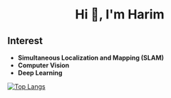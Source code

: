 <h1 align="center"> Hi 👋, I'm Harim </h1>

## Interest
- **Simultaneous Localization and Mapping (SLAM)**
- **Computer Vision**
- **Deep Learning**



<!--
**HeyLip/HeyLip** is a ✨ _special_ ✨ repository because its `README.md` (this file) appears on your GitHub profile.

Here are some ideas to get you started:

- 🔭 I’m currently working on ...
- 🌱 I’m currently learning ...
- 👯 I’m looking to collaborate on ...
- 🤔 I’m looking for help with ...
- 💬 Ask me about ...
- 📫 How to reach me: ...
- 😄 Pronouns: ...
- ⚡ Fun fact: ...
-->

[![Top Langs](https://github-readme-stats.vercel.app/api/top-langs/?username=HeyLip&exclude_repo=HeyLip.github.io,HeyLip.github.io-legacyblog_source,HeyLip,&layout=compact)](https://github.com/anuraghazra/github-readme-stats)
